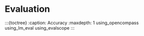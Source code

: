 # Evaluation

:::{toctree}
:caption: Accuracy
:maxdepth: 1
using_opencompass
using_lm_eval
using_evalscope
:::
